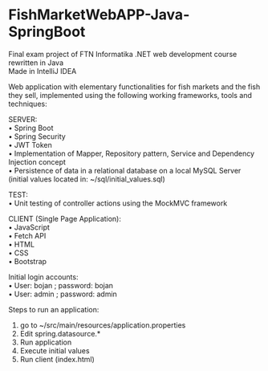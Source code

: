 # FishMarketWebAPP-Java-SpringBoot  
Final exam project of FTN Informatika .NET web development course rewritten in Java  
Made in IntelliJ IDEA

Web application with elementary functionalities for fish markets and the fish they sell, implemented using the following working frameworks, tools and techniques:

SERVER:  
• Spring Boot  
• Spring Security  
• JWT Token  
• Implementation of Mapper, Repository pattern, Service and Dependency Injection concept   
• Persistence of data in a relational database on a local MySQL Server (initial values located in: ~/sql/initial_values.sql)
  
TEST:  
• Unit testing of controller actions using the MockMVC framework
  
CLIENT (Single Page Application):  
• JavaScript  
• Fetch API  
• HTML  
• CSS  
• Bootstrap  

Initial login accounts:  
• User: bojan ; password: bojan  
• User: admin ; password: admin   

Steps to run an application:  
1. go to ~/src/main/resources/application.properties
2. Edit spring.datasource.*  
3. Run application  
4. Execute initial values   
5. Run client (index.html)  
